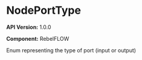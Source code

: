 # NodePortType

**API Version:** 1.0.0

**Component:** RebelFLOW

Enum representing the type of port (input or output)

